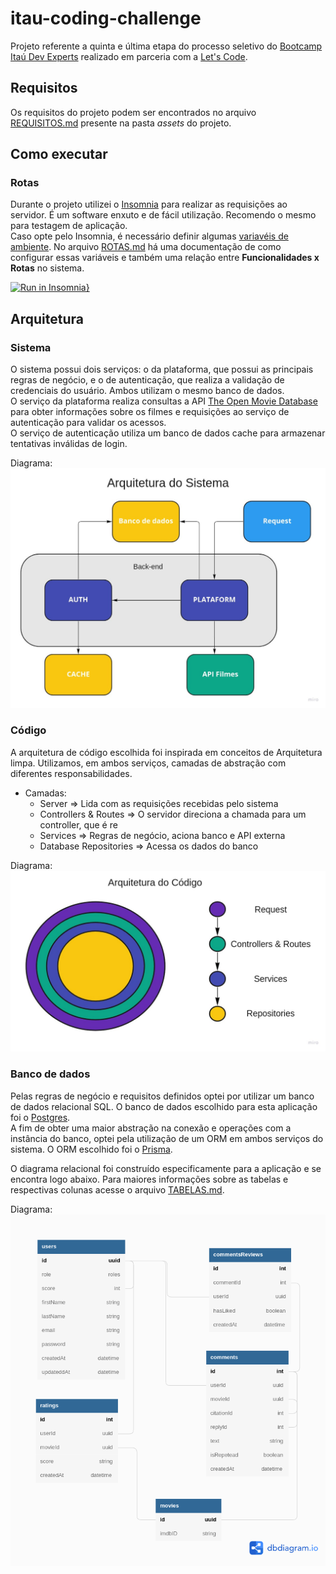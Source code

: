 # itau-coding-challenge

Projeto referente a quinta e última etapa do processo seletivo do [Bootcamp Itaú Dev Experts](https://letscode.com.br/processos-seletivos/itau-bootcamp-dev) realizado em parceria com a [Let's Code](http://letscode.com.br/).

## Requisitos

Os requisitos do projeto podem ser encontrados no arquivo [REQUISITOS.md](assets/REQUISITOS.md) presente na pasta *assets* do projeto.

## Como executar


### Rotas

Durante o projeto utilizei o [Insomnia](https://insomnia.rest/) para realizar as requisições ao servidor. É um software enxuto e de fácil utilização. Recomendo o mesmo para testagem de aplicação. \
Caso opte pelo Insomnia, é necessário definir algumas [variavéis de ambiente](https://docs.insomnia.rest/insomnia/environment-variables). No arquivo [ROTAS.md](assets/ROTAS.md) há uma documentação de como configurar essas variáveis e também uma relação entre **Funcionalidades x Rotas** no sistema.

[![Run in Insomnia}](https://insomnia.rest/images/run.svg)](https://insomnia.rest/run/?label=itau-coding-challenge&uri=https://github.com/guivahl/itau-coding-challenge/blob/main/assets/insomnia.json)

## Arquitetura

### Sistema

O sistema possui dois serviços: o da plataforma, que possui as principais regras de negócio, e o de autenticação, que realiza a validação de credenciais do usuário. Ambos utilizam o mesmo banco de dados. \
O serviço da plataforma realiza consultas a API [The Open Movie Database](https://www.omdbapi.com/) para obter informações sobre os filmes e requisições ao serviço de autenticação para validar os acessos. \
O serviço de autenticação utiliza um banco de dados cache para armazenar tentativas inválidas de login.

Diagrama:
![ArquiteturaSistema](./assets/SystemArchitecture.jpg)


### Código

A arquitetura de código escolhida foi inspirada em conceitos de Arquitetura limpa. Utilizamos, em ambos serviços, camadas de abstração com diferentes responsabilidades.

- Camadas:
    - Server ⇒ Lida com as requisições recebidas pelo sistema
    - Controllers & Routes ⇒ O servidor direciona a chamada para um controller, que é re
    - Services ⇒ Regras de negócio, aciona banco e API externa
    - Database Repositories ⇒ Acessa os dados do banco

Diagrama:
![ArquiteturaCodigo](./assets/CodeArchitecture.jpg)

### Banco de dados

Pelas regras de negócio e requisitos definidos optei por utilizar um banco de dados relacional SQL. O banco de dados escolhido para esta aplicação foi o [Postgres](https://www.postgresql.org/). \
A fim de obter uma maior abstração na conexão e operações com a instância do banco, optei pela utilização de um ORM em ambos serviços do sistema. O ORM escolhido foi o [Prisma](https://www.prisma.io/). 

O diagrama relacional foi construído especificamente para a aplicação e se encontra logo abaixo. Para maiores informações sobre as tabelas e respectivas colunas acesse o arquivo [TABELAS.md](assets/TABELAS.md). 


Diagrama:
![DiagramaBanco](./assets/DatabaseDiagram.png)
